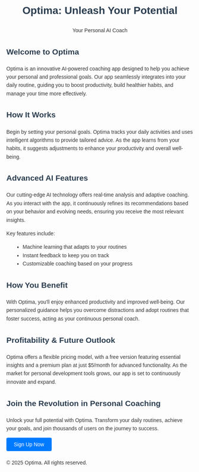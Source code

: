 <!DOCTYPE html>
<html lang="en">
<head>
  <meta charset="UTF-8">
  <title>Optima: Unleash Your Potential with Your Personal AI Coach</title>
  <meta name="viewport" content="width=device-width, initial-scale=1.0">
  <meta name="description" content="Optima - Unleash Your Potential: Transform your life with personalized AI coaching that boosts productivity, builds habits, and guides you to success.">
  <style>
    body { font-family: Arial, sans-serif; line-height: 1.6; margin: 20px; color: #333; }
    header, section, footer { margin-bottom: 20px; }
    h1, h2 { color: #2c3e50; }
    ul { list-style: disc; margin-left: 20px; }
    button { background: #007BFF; color: #fff; border: none; padding: 10px 20px; border-radius: 4px; cursor: pointer; font-size: 1em; }
    button a { color: #fff; text-decoration: none; }
  </style>
</head>
<body>
  <header>
    <h1>Optima: Unleash Your Potential</h1>
    <p>Your Personal AI Coach</p>
  </header>

  <section>
    <h2>Welcome to Optima</h2>
    <p>
      Optima is an innovative AI-powered coaching app designed to help you achieve your personal and professional goals. Our app seamlessly integrates into your daily routine, guiding you to boost productivity, build healthier habits, and manage your time more effectively.
    </p>
  </section>

  <section>
    <h2>How It Works</h2>
    <p>
      Begin by setting your personal goals. Optima tracks your daily activities and uses intelligent algorithms to provide tailored advice. As the app learns from your habits, it suggests adjustments to enhance your productivity and overall well-being.
    </p>
  </section>

  <section>
    <h2>Advanced AI Features</h2>
    <p>
      Our cutting-edge AI technology offers real-time analysis and adaptive coaching. As you interact with the app, it continuously refines its recommendations based on your behavior and evolving needs, ensuring you receive the most relevant insights.
    </p>
    <p>Key features include:</p>
    <ul>
      <li>Machine learning that adapts to your routines</li>
      <li>Instant feedback to keep you on track</li>
      <li>Customizable coaching based on your progress</li>
    </ul>
  </section>

  <section>
    <h2>How You Benefit</h2>
    <p>
      With Optima, you'll enjoy enhanced productivity and improved well-being. Our personalized guidance helps you overcome distractions and adopt routines that foster success, acting as your continuous personal coach.
    </p>
  </section>

  <section>
    <h2>Profitability & Future Outlook</h2>
    <p>
      Optima offers a flexible pricing model, with a free version featuring essential insights and a premium plan at just $5/month for advanced functionality. As the market for personal development tools grows, our app is set to continuously innovate and expand.
    </p>
  </section>

  <section>
    <h2>Join the Revolution in Personal Coaching</h2>
    <p>
      Unlock your full potential with Optima. Transform your daily routines, achieve your goals, and join thousands of users on the journey to success.
    </p>
    <button><a href="https://www.optima.com/signup">Sign Up Now</a></button>
  </section>

  <footer>
    <p>&copy; 2025 Optima. All rights reserved.</p>
  </footer>
</body>
</html>
